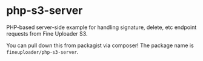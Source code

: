 # php-s3-server
PHP-based server-side example for handling signature, delete, etc endpoint requests from Fine Uploader S3.

You can pull down this from packagist via composer! The package name is `fineuploader/php-s3-server`.
